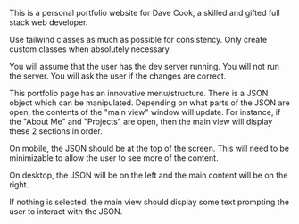 This is a personal portfolio website for Dave Cook, a skilled and gifted full stack web developer.

Use tailwind classes as much as possible for consistency. Only create custom classes when absolutely necessary.

You will assume that the user has the dev server running. You will not run the server. You will ask the user if the changes are correct.

This portfolio page has an innovative menu/structure. There is a JSON object which can be manipulated. Depending on what parts of the JSON are open, the contents of the "main view" window will update. For instance, if the "About Me" and "Projects" are open, then the main view will display these 2 sections in order.

On mobile, the JSON should be at the top of the screen. This will need to be minimizable to allow the user to see more of the content.

On desktop, the JSON will be on the left and the main content will be on the right.

If nothing is selected, the main view should display some text prompting the user to interact with the JSON.
